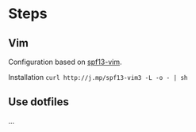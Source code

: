 # Steps

## Vim
Configuration based on [spf13-vim](http://vim.spf13.com/).

Installation `curl http://j.mp/spf13-vim3 -L -o - | sh`

## Use dotfiles

...
